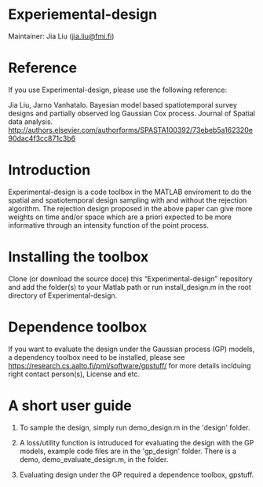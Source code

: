 # Experiemental-design
Maintainer: Jia Liu (jia.liu@fmi.fi)

# Reference
If you use Experimental-design, please use the following reference:

Jia Liu, Jarno Vanhatalo. Bayesian model based spatiotemporal survey designs and partially observed log Gaussian Cox process. 
Journal of Spatial data analysis. http://authors.elsevier.com/authorforms/SPASTA100392/73ebeb5a162320e90dac4f3cc871c3b6

# Introduction

Experimental-design is a code toolbox in the MATLAB enviroment to do the spatial and spatiotemporal design sampling with and without the rejection algorithm.
The rejection design proposed in the above paper can give more weights
on time and/or space  which are a priori expected to be more informative through an 
intensity function of the point process.    


# Installing the toolbox

Clone (or download the source doce)  this “Experimental-design” repository and add the folder(s) to your Matlab path
or run install_design.m in the root directory of Experimental-design.



# Dependence toolbox
If you want to evaluate the design under the Gaussian process (GP) models, a dependency toolbox need to be installed, 
please see https://research.cs.aalto.fi/pml/software/gpstuff/  for more details inclduing right contact person(s), License
and etc.


# A short user guide
1. To sample the design, simply run demo_design.m in the 'design' folder. 

2. A loss/utility function is intruduced for evaluating the design with the GP models, example code files are in the 'gp_design' folder.
There is a demo,  demo_evaluate_design.m,  in the folder.

3. Evaluating design under the GP required a dependence toolbox, gpstuff. 
  

   

